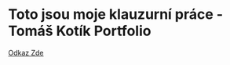 <h1>Toto jsou moje klauzurní práce - Tomáš Kotík Portfolio</h1>
<a href="https://trix-code.github.io/klauzury/">Odkaz Zde</a>
